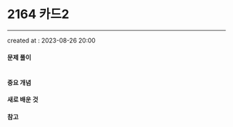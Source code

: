 # 2164 카드2
---
created at : 2023-08-26 20:00

#### 문제 풀이

```cpp


```

#### 중요 개념

#### 새로 배운 것

#### 참고
